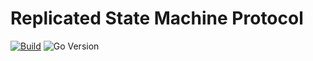 <!--
SPDX-FileCopyrightText: 2023-present Intel Corporation
SPDX-License-Identifier: Apache-2.0
-->

# Replicated State Machine Protocol

[![Build](https://img.shields.io/github/actions/workflow/status/atomix/atomix/protocols-rsm-test.yml?style=for-the-badge)](https://github.com/atomix/atomix/actions/workflows/protocols-rsm.yml)
![Go Version](https://img.shields.io/github/go-mod/go-version/atomix/atomix?label=go%20version&filename=protocols%2Frsm%2Fgo.mod&style=for-the-badge)
